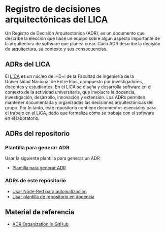 # Registro de decisiones arquitectónicas del LICA
Un Registro de Decisión Arquitectónica (ADR), es un documento que describe la elección que hace un equipo sobre algún aspecto importante de la arquitectura de software que planea crear. Cada ADR describe la decisión de arquitectura, su contexto y sus consecuencias.

## ADRs del LICA
El [LICA](https://github.com/FIUNER-LICA?view_as=public) es un núcleo de I+D+i de la Facultad de Ingeniería de la Univerisidad Nacional de Entre Ríos, compuesto por investigadores, docentes y estudiantes. En el LICA se diseña y desarrolla software en el contexto de la actividad universitaria, que involucra la docencia, investigación, desarrollo, innovación y extensión. 
Los ADRs permiten mantener documentada y organizadas las decisiones arquitectónicas del grupo. Por lo tanto, este repositorio contiene documentos esenciales para el trabajo en el LICA, dado que formaliza cómo se trabaja con el software en el laboratorio.  

## ADRs del repositorio
### Plantilla para generar ADR
Usar la siguiente plantilla para generar un ADR
- [Plantilla para generar ADR](https://github.com/FIUNER-LICA/lica-decisiones-arquitectonicas/blob/main/docs/adr-plantilla.md)
### ADRs de este repositorio
- [Usar Node-Red para automatización](https://github.com/FIUNER-LICA/lica-decisiones-arquitectonicas/blob/main/docs/adr-001-use-node-red-for-automation.md)
- [Usar plantilla de repositorio en docencia](https://github.com/FIUNER-LICA/lica-decisiones-arquitectonicas/blob/main/docs/adr-002-usar-plantilla-repositorio-docencia.md)

##  Material de referencia
- [ADR Organization in GitHub](https://adr.github.io/) 
